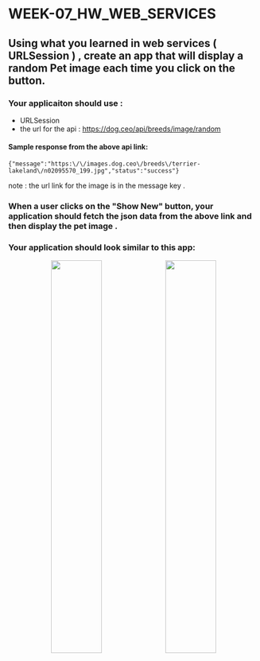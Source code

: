 # WEEK-07_HW_WEB_SERVICES

## Using what you learned in web services ( URLSession ) , create an app that will display a random Pet image each time you click on the button.

### Your applicaiton should use :
- URLSession
- the url for the api : https://dog.ceo/api/breeds/image/random

#### Sample response from the above api link:
    {"message":"https:\/\/images.dog.ceo\/breeds\/terrier-lakeland\/n02095570_199.jpg","status":"success"}  
note : the url link for the image is in the message key .


### When a user clicks on the "Show New"  button, your application should fetch the json data from the above link and then display the  pet image .

### Your application should look similar to this app:

<div style="text-align:center; justify-content:flex-start; align-items: flex-start; ;width: 100%; display: flext; flex-direction: row; flex-wrap: wrap;">
   <img src = "https://github.com/T1000-Swift-Hail/WEEK-07_HW_WEB_SERVICES/blob/main/Simulator%20Screen%20Shot%20-%20iPhone%208%20-%202021-11-18%20at%2017.02.14.png?raw=true" style="width:45%; height: auto"/>
   <img src = "https://github.com/T1000-Swift-Hail/WEEK-07_HW_WEB_SERVICES/blob/main/Screen%20Shot%202021-11-18%20at%205.03.04%20PM.png?raw=true" style="width:45%; height: auto"/>
 
 <br/>

</div>
